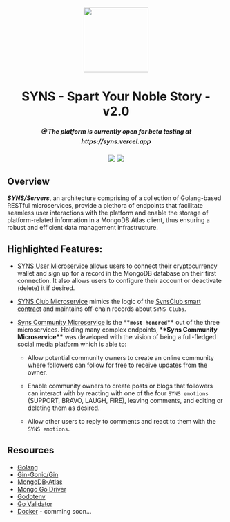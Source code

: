 <p align="center">
<br />
<a href="https://github.com/syns-platform"><img src="https://github.com/syns-platform/materials/blob/master/logo.svg?raw=true" width="150" alt=""/></a>
<h1 align="center">SYNS - Spart Your Noble Story - v2.0</h1>
</p>

<h5 align="center"> 🏵️ The platform is currently open for beta testing at https://syns.vercel.app </h5>

<div align="center" >

![](https://img.shields.io/badge/Golang-1.9.0-blue?style=flat-square&logo=go)
![](https://img.shields.io/badge/MongoDB-6.0.0-blue?style=flat-square&logo=mongodb)
</div>

## Overview

**_SYNS/Servers_**, an architecture comprising of a collection of Golang-based RESTful microservices, provide a plethora of endpoints that facilitate seamless user interactions with the platform and enable the storage of platform-related information in a MongoDB Atlas client, thus ensuring a robust and efficient data management infrastructure.


## Highlighted Features:

- [SYNS User Microservice](https://github.com/syns-platform/servers/tree/master/syns-users-ms) allows users to connect their cryptocurrency wallet and sign up for a record in the MongoDB database on their first connection. It also allows users to configure their account or deactivate (delete) it if desired.

- [SYNS Club Microservice](https://github.com/syns-platform/servers/tree/master/syns-club-ms) mimics the logic of the [SynsClub smart contract](https://github.com/syns-platform/contracts/blob/main/contracts/v1/SynsClub.sol) and maintains off-chain records about `SYNS Clubs`.

- [Syns Community Microservice](https://github.com/syns-platform/servers/tree/master/syns-community-ms) is the \***\*`most honored`\*\*** out of the three microservices. Holding many complex endpoints, \***\*Syns Community Microservice\*\*** was developed with the vision of being a full-fledged social media platform which is able to:

  - Allow potential community owners to create an online community where followers can follow for free to receive updates from the owner.

  - Enable community owners to create posts or blogs that followers can interact with by reacting with one of the four `SYNS emotions` (SUPPORT, BRAVO, LAUGH, FIRE), leaving comments, and editing or deleting them as desired.

  - Allow other users to reply to comments and react to them with the `SYNS emotions`.

## Resources

- [Golang](https://go.dev/)
- [Gin-Gonic/Gin](https://github.com/gin-gonic/gin)
- [MongoDB-Atlas](https://www.mongodb.com/atlas)
- [Mongo Go Driver](https://www.mongodb.com/docs/drivers/go/current/)
- [Godotenv](https://github.com/joho/godotenv)
- [Go Validator](https://pkg.go.dev/github.com/go-playground/validator/v10#section-readme)
- [Docker](https://www.docker.com/) - comming soon...
